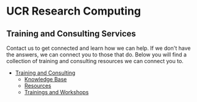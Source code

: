 
#  UCR Research Computing
## Training and Consulting Services
 Contact us to get connected and learn how we can help. If we don't have the answers, we can connect you to those that do. Below you will find a collection of training and consulting resources we can connect you to.

* [Training and Consulting]()
    * [Knowledge Base](./Knowledge_Base)
    * [Resources](./Resources)
    * [Trainings and Workshops](./Trainings_and_Workshops)
